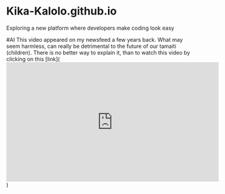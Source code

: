 # Kika-Kalolo.github.io
Exploring a new platform where developers make coding look easy

#AI
This video appeared on my newsfeed a few years back. What may seem harmless, can really be detrimental to the future of our tamaiti (children). There is no better way to explain it, than to watch this video by clicking on this [link](<iframe width="560" height="315" src="https://www.youtube.com/embed/F4WZ_k0vUDM?si=wu4yuE17YR0_LHmS" title="YouTube video player" frameborder="0" allow="accelerometer; autoplay; clipboard-write; encrypted-media; gyroscope; picture-in-picture; web-share" referrerpolicy="strict-origin-when-cross-origin" allowfullscreen></iframe>)
